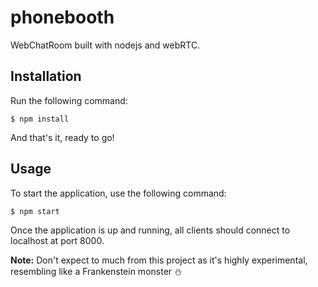 # phonebooth

WebChatRoom built with nodejs and webRTC.

## Installation

Run the following command:

```
$ npm install
```

And that's it, ready to go!

## Usage

To start the application, use the following command:

```
$ npm start
```

Once the application is up and running, all clients should connect to localhost at port 8000.

**Note:** Don't expect to much from this project as it's highly experimental, resembling like a Frankenstein monster :snowman:
